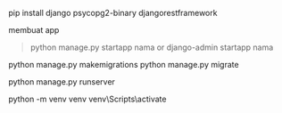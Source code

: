 pip install django psycopg2-binary djangorestframework

membuat app

> python manage.py startapp nama
> or
> django-admin startapp nama

python manage.py makemigrations
python manage.py migrate

python manage.py runserver

python -m venv venv
venv\Scripts\activate
